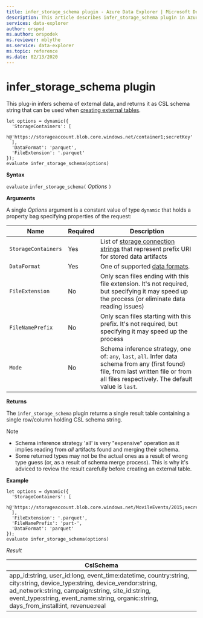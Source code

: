 ```yaml
---
title: infer_storage_schema plugin - Azure Data Explorer | Microsoft Docs
description: This article describes infer_storage_schema plugin in Azure Data Explorer.
services: data-explorer
author: orspod
ms.author: orspodek
ms.reviewer: mblythe
ms.service: data-explorer
ms.topic: reference
ms.date: 02/13/2020
---
```

# infer_storage_schema plugin

This plug-in infers schema of external data, and returns it as CSL schema string that can be used when [creating external tables](../management/externaltables.md#create-or-alter-external-table).

```kusto
let options = dynamic({
  'StorageContainers': [
    h@'https://storageaccount.blob.core.windows.net/container1;secretKey'
  ],
  'DataFormat': 'parquet',
  'FileExtension': '.parquet'
});
evaluate infer_storage_schema(options)
```

**Syntax**

`evaluate` `infer_storage_schema(` *Options* `)`

**Arguments**

A single *Options* argument is a constant value of type `dynamic` that holds
a property bag specifying properties of the request:

|Name                    |Required|Description|
|------------------------|--------|-----------|
|`StorageContainers`|Yes|List of [storage connection strings](../api/connection-strings/storage.md) that represent prefix URI for stored data artifacts|
|`DataFormat`|Yes|One of supported [data formats](../management/data-ingestion/index.md#supported-data-formats).|
|`FileExtension`|No|Only scan files ending with this file extension. It's not required, but specifying it may speed up the process (or eliminate data reading issues)|
|`FileNamePrefix`|No|Only scan files starting with this prefix. It's not required, but specifying it may speed up the process|
|`Mode`|No|Schema inference strategy, one of: `any`, `last`, `all`. Infer data schema from any (first found) file, from last written file or from all files respectively. The default value is `last`.|

**Returns**

The `infer_storage_schema` plugin returns a single result table containing a single row/column holding CSL schema string.

> [!NOTE]
> * Schema inference strategy 'all' is very "expensive" operation as it implies reading from *all* artifacts found and merging their schema.
> * Some returned types may not be the actual ones as a result of wrong type guess (or, as a result of schema merge process). This is why it's adviced to review the result carefully before creating an external table.

**Example**

```kusto
let options = dynamic({
  'StorageContainers': [
    h@'https://storageaccount.blob.core.windows.net/MovileEvents/2015;secretKey'
  ],
  'FileExtension': '.parquet',
  'FileNamePrefix': 'part-',
  'DataFormat': 'parquet'
});
evaluate infer_storage_schema(options)
```

*Result*

|CslSchema|
|---|
|app_id:string, user_id:long, event_time:datetime, country:string, city:string, device_type:string, device_vendor:string, ad_network:string, campaign:string, site_id:string, event_type:string, event_name:string, organic:string, days_from_install:int, revenue:real|
